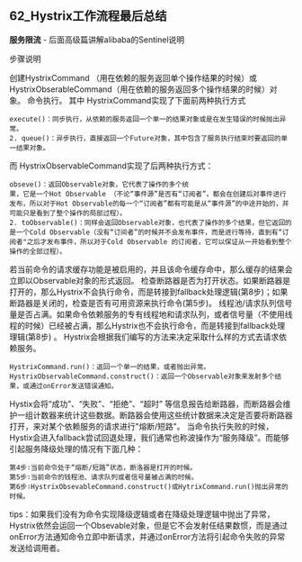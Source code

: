 ## 62_Hystrix工作流程最后总结

**服务限流** - 后面高级篇讲解alibaba的Sentinel说明

步骤说明


创建HystrixCommand （用在依赖的服务返回单个操作结果的时候）或HystrixObserableCommand（用在依赖的服务返回多个操作结果的时候）对象。
命令执行。
其中 HystrixCommand实现了下面前两种执行方式

    execute()：同步执行，从依赖的服务返回一个单一的结果对象或是在发生错误的时候抛出异常。
    2. queue()：异步执行，直接返回一个Future对象，其中包含了服务执行结束时要返回的单一结果对象。

而 HystrixObservableCommand实现了后两种执行方式：

    obseve()：返回Observable对象，它代表了操作的多个统
    果，它是一个Hot Observable （不论“事件源”是否有“订阅者”，都会在创建后对事件进行发布，所以对于Hot Observable的每一个“订阅者”都有可能是从“事件源”的中途开始的，并可能只是看到了整个操作的局部过程）。
    2. toObservable()：同样会返回Observable对象，也代表了操作的多个结果，但它返回的是一个Cold Observable（没有“订间者”的时候并不会发布事件，而是进行等待，直到有“订阅者"之后才发布事件，所以对于Cold Observable 的订阅者，它可以保证从一开始看到整个操作的全部过程）。

若当前命令的请求缓存功能是被启用的，并且该命令缓存命中，那么缓存的结果会立即以Observable对象的形式返回。
检查断路器是否为打开状态。如果断路器是打开的，那么Hystrix不会执行命令，而是转接到fallback处理逻辑(第8步)；如果断路器是关闭的，检查是否有可用资源来执行命令(第5步)。
线程池/请求队列信号量是否占满。如果命令依赖服务的专有线程地和请求队列，或者信号量（不使用线程的时候）已经被占满，那么Hystrix也不会执行命令，而是转接到fallback处理理辑(第8步) 。
Hystrix会根据我们编写的方法来决定采取什么样的方式去请求依赖服务。

    HystrixCommand.run()：返回一个单一的结果，或者抛出异常。
    HystrixObservableCommand.construct()：返回一个Observable对象来发射多个结果，或通过onError发送错误通知。

Hystix会将“成功”、“失败”、“拒绝”、“超时” 等信息报告给断路器，而断路器会维护一组计数器来统计这些数据。断路器会使用这些统计数据来决定是否要将断路器打开，来对某个依赖服务的请求进行"熔断/短路"。
当命令执行失败的时候，Hystix会进入fallback尝试回退处理，我们通常也称波操作为“服务降级”。而能够引起服务降级处理的情况有下面几种：

    第4步∶当前命令处于“熔断/短路”状态，断洛器是打开的时候。
    第5步∶当前命令的钱程池、请求队列或者信号量被占满的时候。
    第6步∶HystrixObsevableCommand.construct()或HytrixCommand.run()抛出异常的时候。








tips：如果我们没有为命令实现降级逻辑或者在降级处理逻辑中抛出了异常，Hystrix依然会运回一个Obsevable对象，但是它不会发射任结果数惯，而是通过onError方法通知命令立即中断请求，并通过onError方法将引起命令失败的异常发送给调用者。
